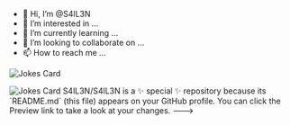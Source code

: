 - 👋 Hi, I’m @S4lL3N
- 👀 I’m interested in ...
- 🌱 I’m currently learning ...
- 💞️ I’m looking to collaborate on ...
- 📫 How to reach me ...
<!-- Markdown -->

![Jokes Card](https://readme-jokes.vercel.app/api)
<!---
<!-- HTML -->
<img src="https://readme-jokes.vercel.app/api" alt="Jokes Card" />
S4lL3N/S4lL3N is a ✨ special ✨ repository because its `README.md` (this file) appears on your GitHub profile.
You can click the Preview link to take a look at your changes.
--->
